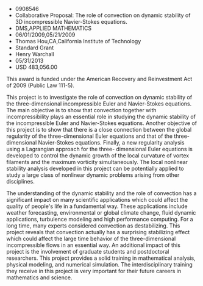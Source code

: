 
* 0908546
* Collaborative Proposal: The role of convection on dynamic stability of 3D incompressible Navier-Stokes equations.
* DMS,APPLIED MATHEMATICS
* 06/01/2009,05/21/2009
* Thomas Hou,CA,California Institute of Technology
* Standard Grant
* Henry Warchall
* 05/31/2013
* USD 483,056.00

This award is funded under the American Recovery and Reinvestment Act of 2009
(Public Law 111-5).

This project is to investigate the role of convection on dynamic stability of
the three-dimensional incompressible Euler and Navier-Stokes equations. The main
objective is to show that convection together with incompressibility plays an
essential role in studying the dynamic stability of the incompressible Euler and
Navier-Stokes equations. Another objective of this project is to show that there
is a close connection between the global regularity of the three-dimensional
Euler equations and that of the three-dimensional Navier-Stokes equations.
Finally, a new regularity analysis using a Lagrangian approach for the three-
dimensional Euler equations is developed to control the dynamic growth of the
local curvature of vortex filaments and the maximum vorticity simultaneously.
The local nonlinear stability analysis developed in this project can be
potentially applied to study a large class of nonlinear dynamic problems arising
from other disciplines.

The understanding of the dynamic stability and the role of convection has a
significant impact on many scientific applications which could affect the
quality of people's life in a fundamental way. These applications include
weather forecasting, environmental or global climate change, fluid dynamic
applications, turbulence modeling and high performance computing. For a long
time, many experts considered convection as destabilizing. This project reveals
that convection actually has a surprising stabilizing effect which could affect
the large time behavior of the three-dimensional incompressible flows in an
essential way. An additional impact of this project is the involvement of
graduate students and postdoctoral researchers. This project provides a solid
training in mathematical analysis, physical modeling, and numerical simulation.
The interdisciplinary training they receive in this project is very important
for their future careers in mathematics and science.
